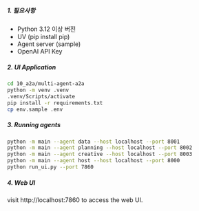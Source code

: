 ###

##### 1. 필요사항

  - Python 3.12 이상 버전
  - UV (pip install pip)
  - Agent server (sample)
  - OpenAI API Key


##### 2. UI Application

```bash
cd 10_a2a/multi-agent-a2a
python -m venv .venv
.venv/Scripts/activate
pip install -r requirements.txt
cp env.sample .env
```

##### 3. Running agents

```bash
python -m main --agent data --host localhost --port 8001
python -m main --agent planning --host localhost --port 8002
python -m main --agent creative --host localhost --port 8003
python -m main --agent host --host localhost --port 8000
python run_ui.py --port 7860
```

##### 4. Web UI

visit http://localhost:7860 to access the web UI.
 